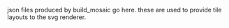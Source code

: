 json files produced by build_mosaic go here.  these are used to provide tile layouts to the svg renderer.
